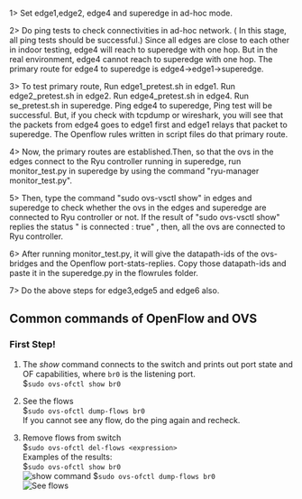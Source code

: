 1> Set edge1,edge2, edge4 and superedge in ad-hoc mode.

2> Do ping tests to check connectivities in ad-hoc network. ( In this stage, all ping tests should be successful.) 
Since all edges are close to each other in indoor testing, edge4 will reach to superedge with one hop.
But in the real environment, edge4 cannot reach to superedge with one hop. The primary route for edge4 to superedge is edge4->edge1->superedge.

3> To test primary route, Run edge1_pretest.sh in edge1. Run edge2_pretest.sh in edge2. Run edge4_pretest.sh in edge4. Run se_pretest.sh in superedge.
Ping edge4 to superedge, Ping test will be successful. But, if you check with tcpdump or wireshark, you will see that the packets from edge4 goes 
to edge1 first and edge1 relays that packet to superedge. The Openflow rules written in script files do that primary route.

4> Now, the primary routes are established.Then, so that the ovs in the edges connect to the Ryu controller running in superedge, run monitor_test.py
in superedge by using the command "ryu-manager monitor_test.py".   

5> Then, type the command "sudo ovs-vsctl show"  in edges and superedge to check whether the ovs in the edges and superedge are connected to Ryu 
controller or not. If the result of "sudo ovs-vsctl show" replies the status " is connected : true" , then, all the ovs are connected to Ryu controller.

6> After running monitor_test.py, it will give the datapath-ids of the ovs-bridges and the Openflow port-stats-replies. Copy those datapath-ids and paste
it in the superedge.py in the flowrules folder. 

7> Do the above steps for edge3,edge5 and edge6 also.

## Common commands of OpenFlow and OVS

### First Step!
1. The *show* command connects to the switch and prints out port state and OF capabilities, where `br0` is the listening port. <br/>
    $`sudo ovs-ofctl show br0` <br/>

2. See the flows <br/>
    $`sudo ovs-ofctl dump-flows br0` <br/>
If you cannot see any flow, do the ping again and recheck. <br/>

3. Remove flows from switch <br/>
    $`sudo ovs-ofctl del-flows <expression>` <br/>
Examples of the results: <br/>
$`sudo ovs-ofctl show br0` <br/>
![show command](https://github.com/TNatapon/Privacy_SDN_Edge_IoT/blob/main/PlanC/Results/edge1_connected.png)
$`sudo ovs-ofctl dump-flows br0` <br/>
![See flows](https://github.com/TNatapon/Privacy_SDN_Edge_IoT/blob/main/PlanC/Results/flowrules%40br0%40CPD.png)
